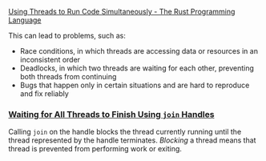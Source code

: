 [Using Threads to Run Code Simultaneously - The Rust Programming Language](https://doc.rust-lang.org/book/ch16-01-threads.html)

This can lead to problems, such as:

-   Race conditions, in which threads are accessing data or resources in an inconsistent order
-   Deadlocks, in which two threads are waiting for each other, preventing both threads from continuing
-   Bugs that happen only in certain situations and are hard to reproduce and fix reliably


### [Waiting for All Threads to Finish Using `join` Handles](https://doc.rust-lang.org/book/ch16-01-threads.html#waiting-for-all-threads-to-finish-using-join-handles)

Calling `join` on the handle blocks the thread currently running until the thread represented by the handle terminates. *Blocking* a thread means that thread is prevented from performing work or exiting.